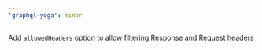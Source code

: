 ```yaml
---
'graphql-yoga': minor
---
```


Add `allowedHeaders` option to allow filtering Response and Request headers
